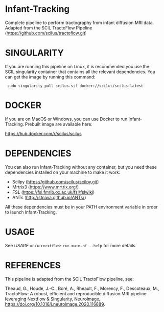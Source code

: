 # Infant-Tracking
Complete pipeline to perform tractography from infant diffusion MRI data. Adapted from the SCIL TractoFlow Pipeline (https://github.com/scilus/tractoflow.git)

SINGULARITY
============
If you are running this pipeline on Linux, it is recommended you use the SCIL singularity container that contains all the relevant dependencies. 
You can get the image by running this command: 

`` sudo singularity pull scilus.sif docker://scilus/scilus:latest``

DOCKER
============
If you are on MacOS or Windows, you can use Docker to run Infant-Tracking.
Prebuilt image are available here:

https://hub.docker.com/r/scilus/scilus

DEPENDENCIES
============
You can also run Infant-Tracking without any container, but you need these dependencies installed on your machine to make it work:

* Scilpy (https://github.com/scilus/scilpy.git)
* Mrtrix3 (https://www.mrtrix.org/)
* FSL (https://fsl.fmrib.ox.ac.uk/fsl/fslwiki)
* ANTs (http://stnava.github.io/ANTs/)

All these dependencies must be in your PATH environment variable in order to launch Infant-Tracking. 

USAGE
============
See _USAGE_ or run `` nextflow run main.nf --help `` for more details.

REFERENCES
============
This pipeline is adapted from the SCIL TractoFlow pipeline, see:

Theaud, G., Houde, J.-C., Boré, A., Rheault, F., Morency, F., Descoteaux, M.,
    TractoFlow: A robust, efficient and reproducible diffusion MRI pipeline
    leveraging Nextflow & Singularity, NeuroImage,
    https://doi.org/10.1016/j.neuroimage.2020.116889.

